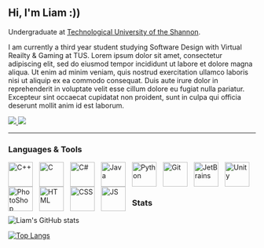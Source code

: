 ## Hi, I'm Liam :))

Undergraduate at [Technological University of the Shannon](https://tus.ie/).

I am currently a third year student studying Software Design with Virtual Reailty & Gaming at TUS. Lorem ipsum dolor sit amet, consectetur adipiscing elit, sed do eiusmod tempor incididunt ut labore et dolore magna aliqua. Ut enim ad minim veniam, quis nostrud exercitation ullamco laboris nisi ut aliquip ex ea commodo consequat. Duis aute irure dolor in reprehenderit in voluptate velit esse cillum dolore eu fugiat nulla pariatur. Excepteur sint occaecat cupidatat non proident, sunt in culpa qui officia deserunt mollit anim id est laborum.

<p align = "left" style = "padding-right:50px;">
  <a href = "https://github.com/rossliam2212">
    <img src = "https://img.shields.io/github/followers/rossliam2212?style=social"/>
  </a>
  
  <a href = "https://linkedin.com/in/rossliam2212">
    <img src = "https://img.shields.io/badge/-rossliam2212-blue?style=flat-square&logo=Linkedin&logoColor=white/"/>
  </a>
  
  <!--
  <a href = "#">
    <img src = "https://custom-icon-badges.demolab.com/badge/custom-badge-blue.svg?logo=paintbrush&logoColor=white"/>
  </a>
  -->
</p>

---

### Languages & Tools

<p>
<img align="left" alt = "C++" width = "50px" style = "padding-right:10px;" src = "https://cdn.jsdelivr.net/gh/devicons/devicon/icons/cplusplus/cplusplus-original.svg">
<img align="left" alt = "C" width = "50px" style = "padding-right:10px;" src = "https://cdn.jsdelivr.net/gh/devicons/devicon/icons/c/c-original.svg">
<img align="left" alt = "C#" width = "50px" style = "padding-right:10px;" src = "https://cdn.jsdelivr.net/gh/devicons/devicon/icons/csharp/csharp-original.svg">
<img align="left" alt = "Java" width = "50px" style = "padding-right:10px;" src = "https://cdn.jsdelivr.net/gh/devicons/devicon/icons/java/java-original.svg">
<img align="left" alt = "Python" width = "50px" style = "padding-right:10px;" src = "https://cdn.jsdelivr.net/gh/devicons/devicon/icons/python/python-original.svg">
<img align="left" alt = "Git" width = "50px" style = "padding-right:10px;" src = "https://cdn.jsdelivr.net/gh/devicons/devicon/icons/git/git-original.svg">
<img align="left" alt = "JetBrains" width = "50px" style = "padding-right:10px;" src = "https://cdn.jsdelivr.net/gh/devicons/devicon/icons/jetbrains/jetbrains-original.svg">
<img align="left" alt = "Unity" width = "50px" style = "padding-right:10px;" src = "https://cdn.jsdelivr.net/gh/devicons/devicon/icons/unity/unity-original-wordmark.svg">
<img align="left" alt = "PhotoShop" width = "50px" style = "padding-right:10px;" src = "https://cdn.jsdelivr.net/gh/devicons/devicon/icons/photoshop/photoshop-line.svg">
<img align="left" alt = "HTML" width = "50px" style = "padding-right:10px;" src = "https://cdn.jsdelivr.net/gh/devicons/devicon/icons/html5/html5-original.svg">
<img align="left" alt = "CSS" width = "50px" style = "padding-right:10px;" src = "https://cdn.jsdelivr.net/gh/devicons/devicon/icons/css3/css3-original.svg">
<img align="left" alt = "JS" width = "50px" style = "padding-right:10px;" src = "https://cdn.jsdelivr.net/gh/devicons/devicon/icons/javascript/javascript-original.svg">
</p>

<br><br>

#


### Stats

![Liam's GitHub stats](https://github-readme-stats.vercel.app/api?username=rossliam2212&show_icons=true&theme=react)

[![Top Langs](https://github-readme-stats.vercel.app/api/top-langs/?username=rossliam2212&title_color=61dafb&bg_color=20232a&text_color=ffffff&icon_color=61dafb)](https://github.com/rossliam2212/github-readme-stats)
